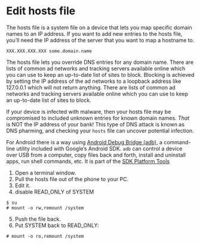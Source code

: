 # Edit hosts file

The hosts file is a system file on a device that lets you map specific domain names to an IP address. If you want 
to add new entries to the hosts file, you’ll need the IP address of the server that you want to map a hostname to.

    XXX.XXX.XXX.XXX some.domain.name 

The hosts file lets you override DNS entries for any domain name. There are lists of common ad networks and 
tracking servers available online which you can use to keep an up-to-date list of sites to block. Blocking is achieved 
by setting the IP address of the ad networks to a loopback address like 127.0.0.1 which will not return anything. 
There are lists of common ad networks and tracking servers available online which you can use to keep an up-to-date 
list of sites to block. 

If your device is infected with malware, then your hosts file may be compromised to included unknown entries for known 
domain names. *That* is NOT the IP address of your bank! This type of DNS attack is known as DNS pharming, and checking 
your `hosts` file can uncover potential infection.

For Android there is a way using [Android Debug Bridge (adb)](https://developer.android.com/studio/command-line/adb), 
a command-line utility included with Google’s Android SDK. `adb` can control a device over USB from a computer, copy 
files back and forth, install and uninstall apps, run shell commands, etc. It is part of the 
[SDK Platform Tools](https://developer.android.com/studio/releases/platform-tools)

1. Open a terminal window.
2. Pull the hosts file out of the phone to your PC.
3. Edit it.
4. disable READ_ONLY of SYSTEM

```text
$ su
# mount -o rw,remount /system
```

5. Push the file back.
6. Put SYSTEM back to READ_ONLY: 

```text
# mount -o ro,remount /system
```

